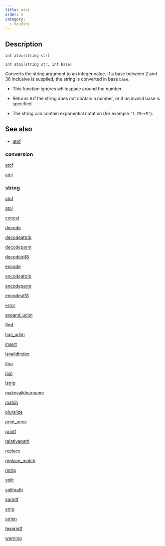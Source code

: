 ```yaml
---
title: atoi
order: 3
category:
  - houdini
---
```


## Description

`int atoi(string str)`

`int atoi(string str, int base)`

Converts the string argument to an integer value. If a base between 2 and 36
inclusive is supplied, the string is converted in base `base`.

- This function ignores whitespace around the number.

- Returns `0` if the string does not contain a number, or if an invalid base is specified.

- The string can contain exponential notation (for example `"1.25e+5"`).

## See also

- [atof](atof.html)

### conversion

[atof](atof.html)

[atoi](atoi.html)

### string

[atof](atof.html)

[atoi](atoi.html)

[concat](concat.html)

[decode](decode.html)

[decodeattrib](decodeattrib.html)

[decodeparm](decodeparm.html)

[decodeutf8](decodeutf8.html)

[encode](encode.html)

[encodeattrib](encodeattrib.html)

[encodeparm](encodeparm.html)

[encodeutf8](encodeutf8.html)

[error](error.html)

[expand_udim](expand_udim.html)

[find](find.html)

[has_udim](has_udim.html)

[insert](insert.html)

[isvalidindex](isvalidindex.html)

[itoa](itoa.html)

[join](join.html)

[lstrip](lstrip.html)

[makevalidvarname](makevalidvarname.html)

[match](match.html)

[pluralize](pluralize.html)

[print_once](print_once.html)

[printf](printf.html)

[relativepath](relativepath.html)

[replace](replace.html)

[replace_match](replace_match.html)

[rstrip](rstrip.html)

[split](split.html)

[splitpath](splitpath.html)

[sprintf](sprintf.html)

[strip](strip.html)

[strlen](strlen.html)

[texprintf](texprintf.html)

[warning](warning.html)
